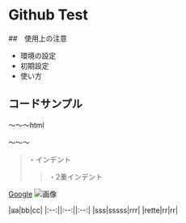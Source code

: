 # Github Test

##　使用上の注意
- 環境の設定
- 初期設定
- 使い方

## コードサンプル

～～～html
<html>

</html>
～～～


>・インデント
>>・2重インデント

[Google](https://www.google.jp)
![画像](https://www.google.jpg)

|aa|bb|cc|
|:--:||:--:||:--:|
|sss|sssss|rrr|
|rette|rr|rr|